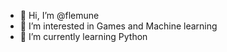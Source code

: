 - 👋 Hi, I’m @flemune
- 👀 I’m interested in Games and Machine learning
- 🌱 I’m currently learning Python
